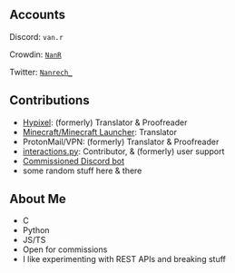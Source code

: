 ## Accounts
Discord: `van.r`

Crowdin: [`NanR`](https://crowdin.com/profile/NanR)

Twitter: [`Nanrech_`](https://twitter.com/Nanrech_)

## Contributions
- [Hypixel](): (formerly) Translator & Proofreader 
- [Minecraft/Minecraft Launcher](): Translator
- ProtonMail/VPN: (formerly) Translator & Proofreader
- [interactions.py](https://github.com/interactions-py/): Contributor, & (formerly) user support
- [Commissioned Discord bot](https://github.com/Nanrech/2bot)
- some random stuff here & there

## About Me
- C
- Python
- JS/TS
- Open for commissions
- I like experimenting with REST APIs and breaking stuff
